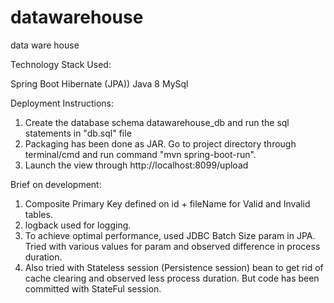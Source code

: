 # datawarehouse
data ware house

Technology Stack Used:

Spring Boot
Hibernate (JPA))
Java 8
MySql


Deployment Instructions:

1. Create the database schema datawarehouse_db and run the sql statements in "db.sql" file
2. Packaging has been done as JAR. Go to project directory through terminal/cmd and run command "mvn spring-boot-run".
3. Launch the view through http://localhost:8099/upload


Brief on development:

1. Composite Primary Key defined on id + fileName for Valid and Invalid tables.
2. logback used for logging.
3. To achieve optimal performance, used JDBC Batch Size param in JPA. Tried with various values for param and observed difference in process duration.
4. Also tried with Stateless session (Persistence session) bean to get rid of cache clearing and observed less process duration. But code has been committed with StateFul session.


